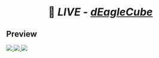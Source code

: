 

# <p align='center'> 🔗 _LIVE_ - [_**dEagleCube**_](https://deaglecube.vercel.app/)</p>


## Preview

<a href="https://deaglegenerator.vercel.app/" target="_blank">
  <img src="https://i.imgur.com/GU8Pb8a.png"> 
</a>

<a href="https://deaglegenerator.vercel.app/" target="_blank">
  <img src="i.imgur.com/ngVaeQu.png"> 
</a>

<a href="https://deaglegenerator.vercel.app/" target="_blank">
  <img src="i.imgur.com/8XexpFB.png"> 
</a>
